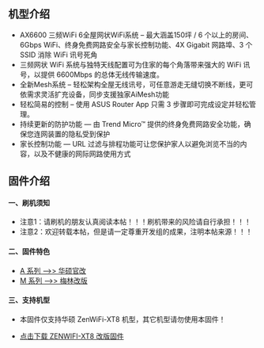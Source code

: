 ## 机型介绍
* AX6600 三频WiFi 6全屋网状WiFi系统 – 最大涵盖150坪 / 6 个以上的房间、6Gbps WiFi、终身免费网路安全与家长控制功能、4X Gigabit 网路埠、3 个 SSID 消除 WiFi 讯号死角
* 三频网状 WiFi 系统与独特天线配置可为住家的每个角落带来强大的 WiFi 讯号，以提供 6600Mbps 的总体无线传输速度。
* 全新Mesh系统 – 轻松架构全屋无线讯号，可任意游走无缝切换不断线，更可依需求灵活扩充设备，同步支援独家AiMesh功能
* 轻松简易的控制 – 使用 ASUS Router App 只需 3 步骤即可完成设定并轻松管理。
* 持续更新的防护功能 — 由 Trend Micro™ 提供的终身免费网路安全功能，确保您连网装置的隐私受到保护
* 家长控制功能 — URL 过滤与排程功能可让您保护家人以避免浏览不当的内容，以及不健康的网际网路使用方式

## 固件介绍
#### 一、刷机须知
* 注意1：请刷机的朋友认真阅读本帖！！！刷机带来的风险请自行承担！！！
* 注意2：欢迎转载本帖，但是请一定尊重开发组的成果，注明本帖来源！！！

#### 二、固件特色
* [A 系列 ——>> 华硕官改](/zh/guide/asus/firmware-a.md)
* [M 系列 ——>> 梅林改版](/zh/guide/asus/firmware-g.md)

#### 三、支持机型
* 本固件仅支持华硕 ZenWiFi-XT8 机型，其它机型请勿使用本固件！

* [点击下载 ZENWIFI-XT8 改版固件](https://www.asusgo.com/firmware/download?devicename=zenwifi-xt8&firmware=merlin)